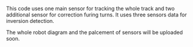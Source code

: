 This code uses one main sensor for tracking the whole track and two additional sensor for correction furing turns. It uses three 
sensors data for inversion detection. 



The whole robot diagram and the palcement of sensors will be uploaded soon. 
